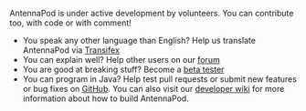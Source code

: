 AntennaPod is under active development by volunteers. You can contribute too, with code or with comment!

- You speak any other language than English? Help us translate AntennaPod via <a href="https://www.transifex.com/antennapod/antennapod/">Transifex</a>
- You can explain well? Help other users on our <a href="https://forum.antennapod.org/">forum</a>
- You are good at breaking stuff? Become a <a href="/documentation/project/beta">beta tester</a>
- You can program in Java? Help test pull requests or submit new features or bug fixes on <a href="https://github.com/AntennaPod/AntennaPod/">GitHub</a>. You can also visit our <a href="https://github.com/AntennaPod/AntennaPod/wiki">developer wiki</a> for more information about how to build AntennaPod.
